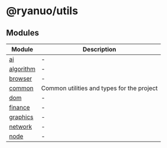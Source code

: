 # @ryanuo/utils

## Modules

| Module | Description |
| ------ | ------ |
| [ai](ai/index.md) | - |
| [algorithm](algorithm/index.md) | - |
| [browser](browser/index.md) | - |
| [common](common/index.md) | Common utilities and types for the project |
| [dom](dom/index.md) | - |
| [finance](finance/index.md) | - |
| [graphics](graphics/index.md) | - |
| [network](network/index.md) | - |
| [node](node/index.md) | - |
